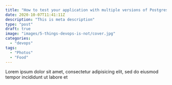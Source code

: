 ```yaml
---
title: "How to test your application with multiple versions of Postgres without having to install them"
date: 2020-10-07T11:41:11Z
description: "This is meta description"
type: "post"
draft: true
image: "images/5-things-devops-is-not/cover.jpg"
categories: 
  - "devops"
tags:
  - "Photos"
  - "Food"
---
```


Lorem ipsum dolor sit amet, consectetur adipisicing elit, sed do eiusmod tempor incididunt ut labore et
